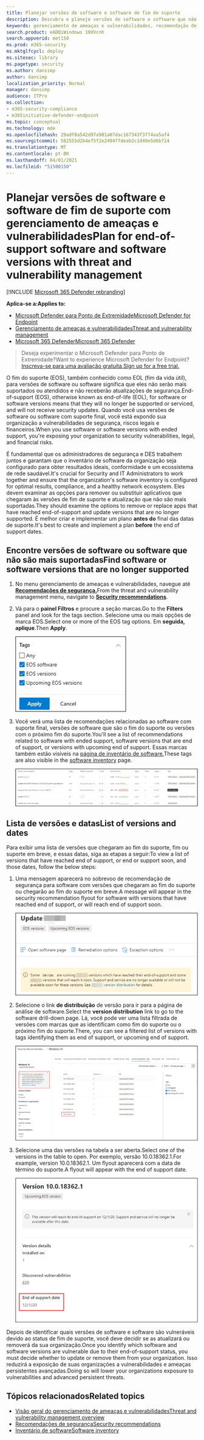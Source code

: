 ```yaml
---
title: Planejar versões de software e software de fim de suporte
description: Descubra e planeje versões de software e software que não são mais suportadas e não receberão atualizações de segurança.
keywords: gerenciamento de ameaças e vulnerabilidades, recomendação de segurança de tvm mdatp, recomendação de segurança cibernética, recomendação de segurança a ação
search.product: eADQiWindows 10XVcnh
search.appverid: met150
ms.prod: m365-security
ms.mktglfcycl: deploy
ms.sitesec: library
ms.pagetype: security
ms.author: dansimp
author: dansimp
localization_priority: Normal
manager: dansimp
audience: ITPro
ms.collection:
- m365-security-compliance
- m365initiative-defender-endpoint
ms.topic: conceptual
ms.technology: mde
ms.openlocfilehash: 29adf8a542d97a981a07dac167343f3774aa5af4
ms.sourcegitcommit: 582555d2b4ef5f2e2494ffdeab2c1d49e5d6b724
ms.translationtype: MT
ms.contentlocale: pt-BR
ms.lasthandoff: 04/01/2021
ms.locfileid: "51500150"
---
```

# <a name="plan-for-end-of-support-software-and-software-versions-with-threat-and-vulnerability-management"></a><span data-ttu-id="5d06d-104">Planejar versões de software e software de fim de suporte com gerenciamento de ameaças e vulnerabilidades</span><span class="sxs-lookup"><span data-stu-id="5d06d-104">Plan for end-of-support software and software versions with threat and vulnerability management</span></span>

[!INCLUDE [Microsoft 365 Defender rebranding](../../includes/microsoft-defender.md)]

<span data-ttu-id="5d06d-105">**Aplica-se a:**</span><span class="sxs-lookup"><span data-stu-id="5d06d-105">**Applies to:**</span></span>

- [<span data-ttu-id="5d06d-106">Microsoft Defender para Ponto de Extremidade</span><span class="sxs-lookup"><span data-stu-id="5d06d-106">Microsoft Defender for Endpoint</span></span>](https://go.microsoft.com/fwlink/?linkid=2154037)
- [<span data-ttu-id="5d06d-107">Gerenciamento de ameaças e vulnerabilidades</span><span class="sxs-lookup"><span data-stu-id="5d06d-107">Threat and vulnerability management</span></span>](next-gen-threat-and-vuln-mgt.md)
- [<span data-ttu-id="5d06d-108">Microsoft 365 Defender</span><span class="sxs-lookup"><span data-stu-id="5d06d-108">Microsoft 365 Defender</span></span>](https://go.microsoft.com/fwlink/?linkid=2118804)

><span data-ttu-id="5d06d-109">Deseja experimentar o Microsoft Defender para Ponto de Extremidade?</span><span class="sxs-lookup"><span data-stu-id="5d06d-109">Want to experience Microsoft Defender for Endpoint?</span></span> [<span data-ttu-id="5d06d-110">Inscreva-se para uma avaliação gratuita.</span><span class="sxs-lookup"><span data-stu-id="5d06d-110">Sign up for a free trial.</span></span>](https://www.microsoft.com/microsoft-365/windows/microsoft-defender-atp?ocid=docs-wdatp-portaloverview-abovefoldlink)

<span data-ttu-id="5d06d-111">O fim do suporte (EOS), também conhecido como EOL (fim da vida útil), para versões de software ou software significa que eles não serão mais suportados ou atendidos e não receberão atualizações de segurança.</span><span class="sxs-lookup"><span data-stu-id="5d06d-111">End-of-support (EOS), otherwise known as end-of-life (EOL), for software or software versions means that they will no longer be supported or serviced, and will not receive security updates.</span></span> <span data-ttu-id="5d06d-112">Quando você usa versões de software ou software com suporte final, você está expondo sua organização a vulnerabilidades de segurança, riscos legais e financeiros.</span><span class="sxs-lookup"><span data-stu-id="5d06d-112">When you use software or software versions with ended support, you're exposing your organization to security vulnerabilities, legal, and financial risks.</span></span>

<span data-ttu-id="5d06d-113">É fundamental que os administradores de segurança e DES trabalhem juntos e garantam que o inventário de software da organização seja configurado para obter resultados ideais, conformidade e um ecossistema de rede saudável.</span><span class="sxs-lookup"><span data-stu-id="5d06d-113">It's crucial for Security and IT Administrators to work together and ensure that the organization's software inventory is configured for optimal results, compliance, and a healthy network ecosystem.</span></span> <span data-ttu-id="5d06d-114">Eles devem examinar as opções para remover ou substituir aplicativos que chegaram às versões de fim de suporte e atualização que não são mais suportadas.</span><span class="sxs-lookup"><span data-stu-id="5d06d-114">They should examine the options to remove or replace apps that have reached end-of-support and update versions that are no longer supported.</span></span> <span data-ttu-id="5d06d-115">É melhor criar e implementar um plano **antes do** final das datas de suporte.</span><span class="sxs-lookup"><span data-stu-id="5d06d-115">It's best to create and implement a plan **before** the end of support dates.</span></span>

## <a name="find-software-or-software-versions-that-are-no-longer-supported"></a><span data-ttu-id="5d06d-116">Encontre versões de software ou software que não são mais suportadas</span><span class="sxs-lookup"><span data-stu-id="5d06d-116">Find software or software versions that are no longer supported</span></span>

1. <span data-ttu-id="5d06d-117">No menu gerenciamento de ameaças e vulnerabilidades, navegue até [**Recomendações de segurança.**](tvm-security-recommendation.md)</span><span class="sxs-lookup"><span data-stu-id="5d06d-117">From the threat and vulnerability management menu, navigate to [**Security recommendations**](tvm-security-recommendation.md).</span></span>
2. <span data-ttu-id="5d06d-118">Vá para o **painel Filtros** e procure a seção marcas.</span><span class="sxs-lookup"><span data-stu-id="5d06d-118">Go to the **Filters** panel and look for the tags section.</span></span> <span data-ttu-id="5d06d-119">Selecione uma ou mais opções de marca EOS.</span><span class="sxs-lookup"><span data-stu-id="5d06d-119">Select one or more of the EOS tag options.</span></span> <span data-ttu-id="5d06d-120">Em **seguida, aplique**.</span><span class="sxs-lookup"><span data-stu-id="5d06d-120">Then **Apply**.</span></span>

    ![Marcas de captura de tela que dizem software EOS, versões do EOS e versões futuras do EOS.](images/tvm-eos-tag.png)

3. <span data-ttu-id="5d06d-122">Você verá uma lista de recomendações relacionadas ao software com suporte final, versões de software que são o fim do suporte ou versões com o próximo fim do suporte.</span><span class="sxs-lookup"><span data-stu-id="5d06d-122">You'll see a list of recommendations related to software with ended support, software versions that are end of support, or versions with upcoming end of support.</span></span> <span data-ttu-id="5d06d-123">Essas marcas também estão visíveis na [página de inventário de software.](tvm-software-inventory.md)</span><span class="sxs-lookup"><span data-stu-id="5d06d-123">These tags are also visible in the [software inventory](tvm-software-inventory.md) page.</span></span>

    ![Recomendações com a marca EOS.](images/tvm-eos-tags-column.png)

## <a name="list-of-versions-and-dates"></a><span data-ttu-id="5d06d-125">Lista de versões e datas</span><span class="sxs-lookup"><span data-stu-id="5d06d-125">List of versions and dates</span></span>

<span data-ttu-id="5d06d-126">Para exibir uma lista de versões que chegaram ao fim do suporte, fim ou suporte em breve, e essas datas, siga as etapas a seguir:</span><span class="sxs-lookup"><span data-stu-id="5d06d-126">To view a list of versions that have reached end of support, or end or support soon, and those dates, follow the below steps:</span></span>

1. <span data-ttu-id="5d06d-127">Uma mensagem aparecerá no sobrevoo de recomendação de segurança para software com versões que chegaram ao fim do suporte ou chegarão ao fim do suporte em breve.</span><span class="sxs-lookup"><span data-stu-id="5d06d-127">A message will appear in the security recommendation flyout for software with versions that have reached end of support, or will reach end of support soon.</span></span>

    ![Captura de tela do link de distribuição de versão.](images/eos-upcoming-eos.png)

2. <span data-ttu-id="5d06d-129">Selecione o link **de distribuição** de versão para ir para a página de análise de software.</span><span class="sxs-lookup"><span data-stu-id="5d06d-129">Select the **version distribution** link to go to the software drill-down page.</span></span> <span data-ttu-id="5d06d-130">Lá, você pode ver uma lista filtrada de versões com marcas que as identificam como fim do suporte ou o próximo fim do suporte.</span><span class="sxs-lookup"><span data-stu-id="5d06d-130">There, you can see a filtered list of versions with tags identifying them as end of support, or upcoming end of support.</span></span>

    ![Captura de tela da página de detalhamento de software com o fim do software de suporte.](images/software-drilldown-eos.png)

3. <span data-ttu-id="5d06d-132">Selecione uma das versões na tabela a ser aberta.</span><span class="sxs-lookup"><span data-stu-id="5d06d-132">Select one of the versions in the table to open.</span></span> <span data-ttu-id="5d06d-133">Por exemplo, versão 10.0.18362.1.</span><span class="sxs-lookup"><span data-stu-id="5d06d-133">For example, version 10.0.18362.1.</span></span> <span data-ttu-id="5d06d-134">Um flyout aparecerá com a data de término do suporte.</span><span class="sxs-lookup"><span data-stu-id="5d06d-134">A flyout will appear with the end of support date.</span></span>

    ![Captura de tela da data de término do suporte.](images/version-eos-date.png)

<span data-ttu-id="5d06d-136">Depois de identificar quais versões de software e software são vulneráveis devido ao status de fim de suporte, você deve decidir se as atualizará ou removerá da sua organização.</span><span class="sxs-lookup"><span data-stu-id="5d06d-136">Once you identify which software and software versions are vulnerable due to their end-of-support status, you must decide whether to update or remove them from your organization.</span></span> <span data-ttu-id="5d06d-137">Isso reduzirá a exposição de suas organizações a vulnerabilidades e ameaças persistentes avançadas.</span><span class="sxs-lookup"><span data-stu-id="5d06d-137">Doing so will lower your organizations exposure to vulnerabilities and advanced persistent threats.</span></span>

## <a name="related-topics"></a><span data-ttu-id="5d06d-138">Tópicos relacionados</span><span class="sxs-lookup"><span data-stu-id="5d06d-138">Related topics</span></span>

- [<span data-ttu-id="5d06d-139">Visão geral do gerenciamento de ameaças e vulnerabilidades</span><span class="sxs-lookup"><span data-stu-id="5d06d-139">Threat and vulnerability management overview</span></span>](next-gen-threat-and-vuln-mgt.md)
- [<span data-ttu-id="5d06d-140">Recomendações de segurança</span><span class="sxs-lookup"><span data-stu-id="5d06d-140">Security recommendations</span></span>](tvm-security-recommendation.md)
- [<span data-ttu-id="5d06d-141">Inventário de software</span><span class="sxs-lookup"><span data-stu-id="5d06d-141">Software inventory</span></span>](tvm-software-inventory.md)
